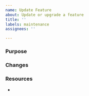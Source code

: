 ```yaml
---
name: Update Feature
about: Update or upgrade a feature
title: ''
labels: maintenance
assignees: ''

---
```


### Purpose
<!-- What is the purpose of this issue? What does this issue hope to achieve? -->


### Changes
<!-- What changes will be made to an existing feature? How will it be better? -->


### Resources
<!-- Link to any extra resources that might help with the enhancements and describe the relevance if not obvious. -->
- 
